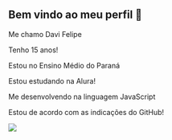 ## Bem vindo ao meu perfil 👋
Me chamo Davi Felipe

Tenho 15 anos!

Estou no Ensino Médio do Paraná

Estou estudando na Alura!

Me desenvolvendo na linguagem JavaScript

Estou de acordo com as indicações do GitHub!

![](https://media.tenor.com/GaqslD8_l7gAAAAM/brain-dog-brian-dog.gif)
